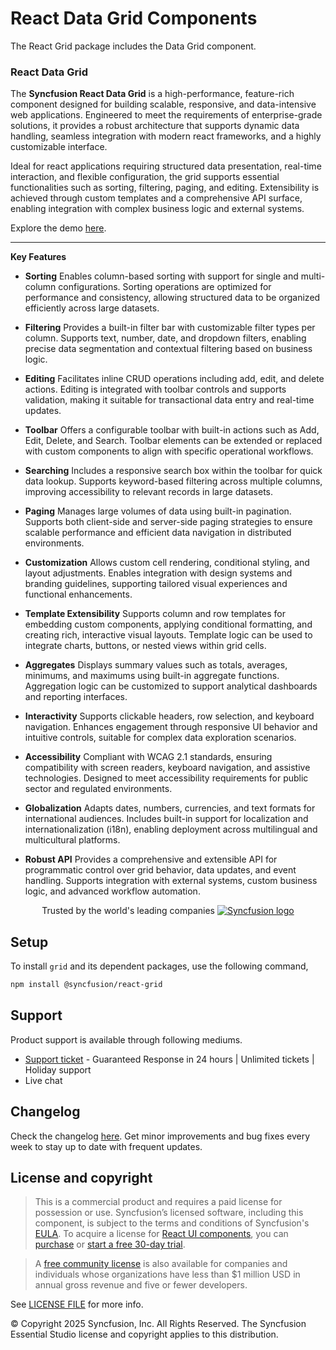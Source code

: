 # React Data Grid Components

The React Grid package includes the Data Grid component.

### React Data Grid

The **Syncfusion React Data Grid** is a high-performance, feature-rich component designed for building scalable, responsive, and data-intensive web applications. Engineered to meet the requirements of enterprise-grade solutions, it provides a robust architecture that supports dynamic data handling, seamless integration with modern react frameworks, and a highly customizable interface.

Ideal for react applications requiring structured data presentation, real-time interaction, and flexible configuration, the grid supports essential functionalities such as sorting, filtering, paging, and editing. Extensibility is achieved through custom templates and a comprehensive API surface, enabling integration with complex business logic and external systems.

Explore the demo [here](https://react.syncfusion.com/grid).

---

**Key Features**

- **Sorting**
  Enables column-based sorting with support for single and multi-column configurations. Sorting operations are optimized for performance and consistency, allowing structured data to be organized efficiently across large datasets.

- **Filtering**
  Provides a built-in filter bar with customizable filter types per column. Supports text, number, date, and dropdown filters, enabling precise data segmentation and contextual filtering based on business logic.

- **Editing**
  Facilitates inline CRUD operations including add, edit, and delete actions. Editing is integrated with toolbar controls and supports validation, making it suitable for transactional data entry and real-time updates.

- **Toolbar**
  Offers a configurable toolbar with built-in actions such as Add, Edit, Delete, and Search. Toolbar elements can be extended or replaced with custom components to align with specific operational workflows.

- **Searching**
  Includes a responsive search box within the toolbar for quick data lookup. Supports keyword-based filtering across multiple columns, improving accessibility to relevant records in large datasets.

- **Paging**
  Manages large volumes of data using built-in pagination. Supports both client-side and server-side paging strategies to ensure scalable performance and efficient data navigation in distributed environments.

- **Customization**
  Allows custom cell rendering, conditional styling, and layout adjustments. Enables integration with design systems and branding guidelines, supporting tailored visual experiences and functional enhancements.

- **Template Extensibility**
  Supports column and row templates for embedding custom components, applying conditional formatting, and creating rich, interactive visual layouts. Template logic can be used to integrate charts, buttons, or nested views within grid cells.

- **Aggregates**
  Displays summary values such as totals, averages, minimums, and maximums using built-in aggregate functions. Aggregation logic can be customized to support analytical dashboards and reporting interfaces.

- **Interactivity**
  Supports clickable headers, row selection, and keyboard navigation. Enhances engagement through responsive UI behavior and intuitive controls, suitable for complex data exploration scenarios.

- **Accessibility**
  Compliant with WCAG 2.1 standards, ensuring compatibility with screen readers, keyboard navigation, and assistive technologies. Designed to meet accessibility requirements for public sector and regulated environments.

- **Globalization**
  Adapts dates, numbers, currencies, and text formats for international audiences. Includes built-in support for localization and internationalization (i18n), enabling deployment across multilingual and multicultural platforms.

- **Robust API**
  Provides a comprehensive and extensible API for programmatic control over grid behavior, data updates, and event handling. Supports integration with external systems, custom business logic, and advanced workflow automation.

<p align="center">
Trusted by the world's leading companies
  <a href="https://www.syncfusion.com/">
    <img src="https://raw.githubusercontent.com/SyncfusionExamples/nuget-img/master/syncfusion/syncfusion-trusted-companies.webp" alt="Syncfusion logo">
  </a>
</p>

## Setup

To install `grid` and its dependent packages, use the following command,

```sh
npm install @syncfusion/react-grid
```

## Support

Product support is available through following mediums.

* [Support ticket](https://support.syncfusion.com/support/tickets/create) - Guaranteed Response in 24 hours | Unlimited tickets | Holiday support
* Live chat

## Changelog
Check the changelog [here](https://github.com/syncfusion/react-ui-components/blob/master/components/grid/CHANGELOG.md). Get minor improvements and bug fixes every week to stay up to date with frequent updates.

## License and copyright

> This is a commercial product and requires a paid license for possession or use. Syncfusion’s licensed software, including this component, is subject to the terms and conditions of Syncfusion's [EULA](https://www.syncfusion.com/eula/es/). To acquire a license for [React UI components](https://www.syncfusion.com/react-components), you can [purchase](https://www.syncfusion.com/sales/products) or [start a free 30-day trial](https://www.syncfusion.com/account/manage-trials/start-trials).

> A [free community license](https://www.syncfusion.com/products/communitylicense) is also available for companies and individuals whose organizations have less than $1 million USD in annual gross revenue and five or fewer developers.

See [LICENSE FILE](https://github.com/syncfusion/react-ui-components/blob/master/license?utm_source=npm&utm_campaign=notification) for more info.

&copy; Copyright 2025 Syncfusion, Inc. All Rights Reserved. The Syncfusion Essential Studio license and copyright applies to this distribution.
